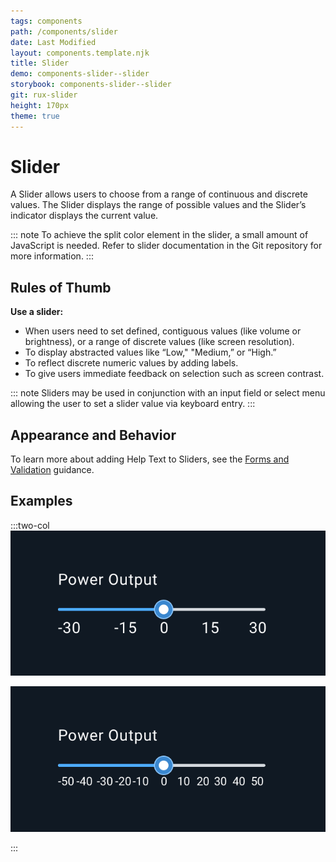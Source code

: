 ```yaml
---
tags: components
path: /components/slider
date: Last Modified
layout: components.template.njk
title: Slider
demo: components-slider--slider
storybook: components-slider--slider
git: rux-slider
height: 170px
theme: true
---
```


# Slider

A Slider allows users to choose from a range of continuous and discrete values. The Slider displays the range of possible values and the Slider’s indicator displays the current value.

::: note
To achieve the split color element in the slider, a small amount of JavaScript is needed. Refer to slider documentation in the Git repository for more information.
:::

## Rules of Thumb

**Use a slider:**

- When users need to set defined, contiguous values (like volume or brightness), or a range of discrete values (like screen resolution).
- To display abstracted values like “Low," "Medium,” or “High.”
- To reflect discrete numeric values by adding labels.
- To give users immediate feedback on selection such as screen contrast.

::: note
Sliders may be used in conjunction with an input field or select menu allowing the user to set a slider value via keyboard entry.
:::

## Appearance and Behavior

To learn more about adding Help Text to Sliders, see the [Forms and Validation](/patterns/forms-and-validation) guidance. 

## Examples

:::two-col
![Do: If adding labels, only use the minimal amount necessary to indicate the values.](/img/components/slider-do-1.png "Do: If adding labels, only use the minimal amount necessary to indicate the values.")

![Don’t: Excessive labels clutter the design.](/img/components/slider-dont-1.png "Don’t: Excessive labels clutter the design.")

:::
